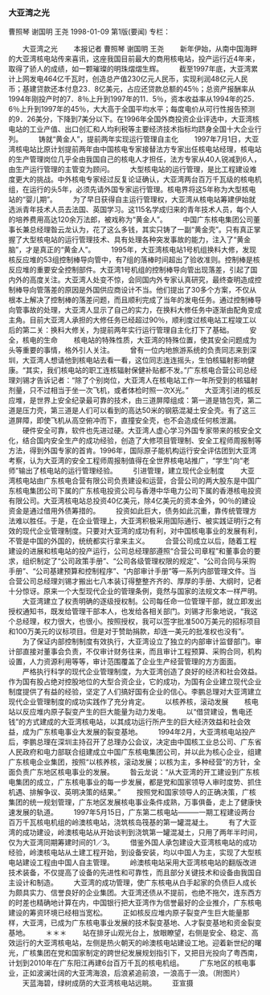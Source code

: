 ### 大亚湾之光
曹照琴  谢国明  王尧
1998-01-09
第1版(要闻)
专栏：

　　大亚湾之光
　　本报记者  曹照琴  谢国明  王尧
　　新年伊始，从南中国海畔的大亚湾核电站传来喜讯，这座我国目前最大的商用核电站，投产运行近4年来，取得了骄人的成绩，如一颗璀璨的明珠熠熠生辉。
　　截至1997年底，大亚湾累计上网发电464亿千瓦时，创造总产值230亿元人民币，实现利润48亿元人民币；基建贷款还本付息23．8亿美元，占应还贷款总额的45％；总资产报酬率从1994年刚投产时的7．8％上升到1997年的11．5％，资本收益率从1994年的25．6％上升到1997年的45％，大大高于全国平均水平；每度电价从可行性报告预测的9．26美分，下降到7美分以下。在1996年全国外商投资企业评选中，大亚湾核电站的工业产值、出口创汇和人均利税等主要经济技术指标均跻身全国十大企业行列。
　　铸就“黄金人”，提前两年实现运行管理自主化
　　1997年7月1日，大亚湾核电站比原计划提前两年由中国核电专家接替法方专家出任核电站经理，核电站的生产管理岗位几乎全由我国自己的核电人才担任，法方专家从40人锐减到6人，由生产运行管理的主管变为顾问。
　　大型核电站的运行管理，是比工程建设难度更大的挑战。中外核电专家经过反复论证确认，大亚湾两台百万千瓦级的核电机组，在运行的头5年，必须先请外国专家运行管理。核电界将这5年称为大型核电站的“婴儿期”。
　　为了早日获得自主运行管理权，大亚湾从核电站筹建伊始就选派青年技术人员去法国、英国学习。这115名学成归来的青年技术人员，每个人的培养费用高达120余万法郎，被戏称为“黄金人”。
　　中国广东核电集团公司董事长兼总经理昝云龙认为，花了这么多钱，其实只铸了一副“黄金壳”。只有真正掌握了大型核电站的运行管理技术、具有处理各种突发事故的能力，注入了“黄金脑”，才是真正的“黄金人”。
　　1995年，大亚湾核电站1号机组换料大修，发现核反应堆的53组控制棒导向管中，有7组的落棒时间超出了验收准则。控制棒是核反应堆的重要安全控制部件。大亚湾1号机组的控制棒导向管出现落差，引起了国内外的高度关注。大亚湾人处变不惊，会同国内外专家认真研究，最终查明造成控制棒导向管落差的原因是外国供应商设计不当。他们提出了30多个方案，不仅从根本上解决了控制棒的落差问题，而且顺利完成了当年的发电任务。通过控制棒导向管事故的处理，大亚湾人显示了自己的实力，在换料大修任务中逐渐由配角变成主角。目前大亚湾人承担的大修任务已经超过90％，顺利度过核电站工程竣工以后的第二关：换料大修关，为提前两年实行运行管理自主化打下了基础。
　　安全，核电的生命
　　核电站的特殊性质，大亚湾的特殊位置，使其安全问题成为头等重要的事情，格外引人关注。
　　曾有一位内地旅游系统的负责同志来到深圳，大亚湾人想请他到核电站去看一看，这位同志连连摇头，生怕核辐射影响健康。“其实，我们核电站的职工连核辐射保健补贴都不发。”广东核电合营公司总经理刘锡才告诉记者：“除了个别岗位，大亚湾人在核电站工作一年所受到的核辐射剂量，只不过相当于坐一次飞机，或者体检时照一次X光。”
　　大亚湾引进的核反应堆，是世界上安全纪录最可靠的技术，由三道屏障组成：第一道是锆包壳，第二道是压力壳，第三道是人们可以看到的高达50米的钢筋混凝土安全壳。有了这三道屏障，即使飞机从高空俯冲而下，直撞安全壳，也不会造成任何核泄漏。
　　硬件安全可靠，软件也先进过硬。大亚湾人虚心学习外国专家带来的核安全文化，结合国内安全生产的成功经验，创造了大修项目管理制、安全工程师周报制等方法，得到外国专家的首肯。1996年，国际原子能机构运行安全评估团到大亚湾考察，认为大亚湾的安全工程师周报制值得在全世界核电站推广，“学生”向“老师”输出了核电站的运行管理经验。
　　引进管理，建立现代企业制度
　　大亚湾核电站由广东核电合营有限公司负责建设和运营，合营公司的两大股东是中国广东核电集团公司下属的广东核电投资公司与香港中华电力公司下属的香港核电投资有限公司。大亚湾核电站总投资40亿美元，除4亿美元的资本金外，90％的建设资金是通过借用外债筹措的。
　　投资如此巨大，债务如此沉重，靠传统管理方法难以胜任。于是，在企业管理上，大亚湾积极采用国际通行、被实践证明行之有效的现代企业管理制度。只要对大亚湾的成功有利，对中国核电事业的发展有利，不管是中国的外国的，统统都实行拿来主义。
　　合营公司成立以后，随着工程建设的进展和核电站的投产运行，公司总经理部遵照“合营公司章程”和董事会的要求，组织制定了“公司政策手册”、“公司各级管理权限的规定”、“公司合同与采购手册”、“公司基建预算和控制程序”、“内部审计手册”等一系列内部管理文件。当合营公司总经理刘锡才搬出七八本装订得整整齐齐的、厚厚的手册、大纲时，记者十分惊讶。原来一个大型现代企业的管理条例，竟然与国家的法规文本一样严明。
　　大亚湾建立了权责明确的逐级授权制。公司每任命一位管理干部，就立即发出授权通知书，既发给管理干部本人，也发给各相关部门。刘锡才形象地说，“我这个总经理，权力很大，也很小。按照授权，我可以签字批准500万美元的招标项目和100万美元的议标项目。但是对于赞助捐款，却连一美元的批准权也没有”。
　　为了保证内部控制制度有效执行，大亚湾设立了独立的内部审计监督部门。审计部直接对董事会负责，不仅审计财务往来，而且审计工程预算、采购合同，机构设置，人力资源利用等等，审计范围覆盖了企业生产经营管理的方方面面。
　　严格执行科学的现代企业管理制度，为大亚湾创造了良好的经济和社会效益。作为国有股占绝对控股地位的大型合资企业，它的成功，为国有企业建立现代企业制度提供了有益的经验，坚定了人们搞好国有企业的信心。李鹏总理对大亚湾建立现代企业管理制度的成功实践作了充分肯定。
　　以核养核，滚动发展
　　核电站以反应堆内原子裂变产生的巨大能量为动力发电。
　　以“借贷建设，售电还钱”的方式建成的大亚湾核电站，以其成功运行所产生的巨大经济效益和社会效益，成为广东核电事业大发展的裂变基地。
　　1994年2月，大亚湾核电站投产后，李鹏总理在深圳主持召开了总理办公会议，决定由中国核工业总公司、广东省人民政府和电力部联合组建成立中国广东核电集团公司，并以此为核心企业，组建广东核电企业集团，按照“以核养核，滚动发展；以核为主，多种经营”的方针，全面负责广东地区核电事业的发展。
　　昝云龙说：“从大亚湾的开工建设到广东核电集团的成立，广东核电事业的每一步发展，都是党和国家领导人审时度势、抓住机遇、排解争议、英明决策的结果。”
　　按照党和国家领导人的正确决策，广核集团的统一规划管理，广东地区发展核电事业条件成熟，万事俱备，走上了健康快速发展的轨道。
　　1997年5月15日，广东第二核电站———一期工程建设两台百万千瓦核电机组的岭澳核电站，浇筑核岛筏基的第一罐混凝土。
　　有了大亚湾的成功建设，岭澳核电站从开始谈判到浇筑第一罐混凝土，只用了两年半时间，仅为大亚湾同期筹建时间的1／3。
　　借鉴外国人承包建设大亚湾核电站的成功经验，岭澳核电站从土建工程开始，到设备安装，均以中国人为主，实现了大型核电站建设工程由中国人自主管理。
　　岭澳核电站采用大亚湾核电站的翻版改进技术装备，不仅提高了设备的先进性和可靠性，而且部分关键技术和设备由我国自主设计和制造。
　　大亚湾的成功管理，使广东核电从白手起家的负债巨人成长为颇具实力、信誉良好的企业集团。大亚湾还债从不提前，也绝不拖欠，连东西方的时差也精确地计算在内，中国银行把大亚湾作为信誉最好的企业推介，广东核电建设的筹资环境已经相当宽松。
　　正如核反应堆内原子裂变产生巨大能量那样，大亚湾，已成为广东核电事业发展的技术裂变基地、人才裂变基地和资金裂变基地。
　　＊＊＊
　　站在排牙山观光台上，放眼瞭望，右侧是安全、稳定、高效运行的大亚湾核电站，左侧是热火朝天的岭澳核电站建设工地。迎着新世纪的曙光，广核集团在党和国家制定的跨世纪发展规划指引下，又把目光投向了粤西南，计划到2010年在广东阳江再建6台百万千瓦的核电机组。
　　广东地区的核电事业，正如波澜壮阔的大亚湾海浪，后浪紧追前浪，一浪高于一浪。（附图片）
　　天蓝海碧，绿树成荫的大亚湾核电站远眺。
　　亚宣摄
